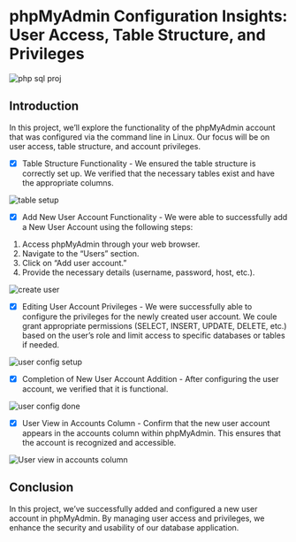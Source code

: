 # phpMyAdmin Configuration Insights: User Access, Table Structure, and Privileges

![php sql proj](https://imgur.com/ezMMXHj.jpg) 

## Introduction

In this project, we’ll explore the functionality of the phpMyAdmin account that was configured via the command line in Linux. Our focus will be on user access, table structure, and account privileges.

 - [x] Table Structure Functionality - We ensured the table structure is correctly set up. We verified that the necessary tables exist and have the appropriate columns.

![table setup](https://imgur.com/Hgilx0G.jpg) 

 - [x] Add New User Account Functionality - We were able to successfully add a New User Account using the following steps:
  1. Access phpMyAdmin through your web browser.
  2. Navigate to the “Users” section.
  3. Click on “Add user account.”
  4. Provide the necessary details (username, password, host, etc.).

![create user](https://imgur.com/kAry64e.jpg) 

 - [x] Editing User Account Privileges - We were successfully able to configure the privileges for the newly created user account. We coule grant appropriate permissions (SELECT, INSERT, UPDATE, DELETE, etc.) based on the user’s role and limit access to specific databases or tables if needed.
       
![user config setup](https://imgur.com/Wyj1My2.jpg) 

 - [x] Completion of New User Account Addition - After configuring the user account, we verified that it is functional. 

![user config done](https://imgur.com/8ivTIR6.jpg) 

 - [x] User View in Accounts Column - Confirm that the new user account appears in the accounts column within phpMyAdmin. This ensures that the account is recognized and accessible.

![User view in accounts column](https://imgur.com/I4chBqV.jpg) 

## Conclusion

In this project, we’ve successfully added and configured a new user account in phpMyAdmin. By managing user access and privileges, we enhance the security and usability of our database application.
